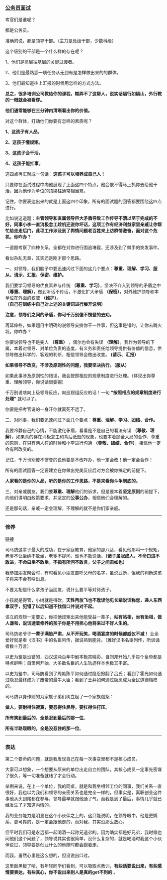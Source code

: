 ### [公务员面试](https://mp.weixin.qq.com/s/xO6_rDvsuEVPGazfxVulWw)

考官们是谁呢？

都是公务员。

准确的说，都是领导干部。（主力是处级干部，少数科级）

这个级别的干部是一个什么样的存在呢？

1、他们是高层往基层的关键过渡者。

2、他们是最熟悉一项任务从无到有是怎样做出来的的群体。

3、他们最知道往上汇报的时候用怎样的方式方法。

**总之，很多培训公司教给你的课程，糊弄不了这帮人，说实话隔行如隔山，外行教的一眼就会被看穿。**

**他们通常能够在三分钟内清晰看出你的价值。**

对这个群体，打动他们你要有怎样的素质呢？

**1、这孩子有人品。**

**2、这孩子懂规矩。**

**3、这孩子会干活。**

**4、这孩子能扛事。**

这四点再汇聚成一句话：**这孩子可以培养成自己人！**

只要你在面试过程中向他展现了上面这四个特点，他会恨不得马上抓你去给他干活，因为他作为单位的顶梁柱通常相当累。

记住，你要表达出来的就是上面这四个印象，所有的面试题的回答都要围绕这四点进行。

比如说这道题：**主管领导和直属领导巨大矛盾导致工作传导不清以至于完成的不好，同事小李一直消极怠工趁机还说你坏话，这项工作有经济利益家里亲戚让你帮忙给走走后门，此项工作涉及到了舆情问题老百姓来上访群情激奋，面对这个危机，你咋办？**

一道题考察了四种关系，全都在对你进行围追堵截，还涉及到了棘手的突发事件。

看似杂乱无章，其实还是刚才那个思路。

一、对领导，我们脑子中要迅速闪过下面的这几个要点：**尊重、理解、学习、服从、请示、汇报、保密、维护。**

我们要学习领导的优良素养与传统 **（尊重、学习）**，坚决不介入到领导的矛盾之中 **（尊重、理解）**，做到听话不传话，不激化扩大矛盾 **（保密）**，对外维护领导和本单位在外面的权威 **（维护）**。 **（自己在训练中自己对上述的关键词进行展开说明）**

**注意，领导们之间的矛盾，你可千万别傻不愣登的去劝。**

再延伸些，如果题目中明确的说领导安排你干一件事，但这事是错的，让你去跳火坑，你咋办？

你要说领导也不是完人 **（尊重）** ，偶尔也会有失误 **（理解）**，我作为领导的下属，本着对领导、对单位负责的态度，有义务和责任给领导提供有价值的信息，供领导做出科学的、客观的判断，相信领导会做出改变。 **(请示、汇报）**

**如果领导不改变，不涉及原则性的问题，我要坚决执行。（服从）**

如果此事涉及原则性的错误，我会按照相应的规章制度进行处理。（体现出你尊重、理解领导，你说话很委婉）

千万别说啥向上级领导反应，向巡视组反应的话！一句 **“按照相应的规章制度进行处理”** 就可以了。

你要是把考官说的一身汗你就离死不远了。

二、对同事，我们要迅速闪过下面几个要点：**尊重、理解、学习、团结、合作。**

我要冷静自己的心情，不能激化矛盾，看看是不是自己的看法有误 **（尊敬、理解）**，如果真的存在消极怠工和背后诋毁的现象，也要本着顾全大局的合作、尊重的原则，在只有两人在的时候和小李进行沟通 **（尊敬、团结、合作）**，相信他一定会有所改变的。

记住，千万也别傻不愣登的说他要是不改咋办，他一定会改！他一定会合作！

所有的面试回答一定要建立在你做出完美反应后对方会被你搞定的前提下。

**人家看的是你的人品，听的是你的工作思路，不是来看你斗争到底的。**

三、对亲戚朋友，我们要**尊重、理解**他们的诉求，但是要本着**坚定原则**的前提下，向他们讲明白政策要求，并坚定的**公事公办**，相信他们会理解的。

还是那句话，亲戚一定会理解，不理解的就不是你们家亲戚。






---
### 修养

[链接](https://mp.weixin.qq.com/s/UhORiUZFj38MQiNyJOj97g)

司马防这辈子最大的成功，在于家庭教育，他家的那八达，看见他那叫一个规矩，老爹不让坐绝不敢坐，老爹不提问，谁也不敢说话。**（诸子虽冠成人，不命曰进不敢进，不命曰坐不敢坐，不指有所问不敢言，父子之间肃如也）**

我参加朋友聚会时，有时看见小朋友直呼父母的名字，虽说武断，但我的判断这孩子将来不会有啥出息。

不要太相信什么拿孩子当朋友，说什么要平等对待孩子。

小孩就是得管，小树就是得砍，**天性再放飞也不耽误他见长辈说话称您，递人东西拿双手，犯错了以后知道不找借口并说对不起**。

该立的规矩一定要立，你把他规矩出来他能受益一辈子，**站有站相，坐有坐相，做人谦和，说话透着修养的孩子你是不用担心他将来过不好人生的**。

司马防老爷子**一辈子满脸严肃，从不开玩笑，喝酒宴席的时候都威仪不减！** 业余爱好就是看《汉书》中的名臣列传，据说熟到能背。（雅好汉书名臣列传，所讽诵者数十万言）

以史为鉴是没错的，西汉这两百年中剧本极其精彩，自刘邦开始几乎每个皇帝都是特点鲜明；自萧何开始，大多数名臣的人生轨迹样本也极其丰富。

以史为鉴中，司马防看到了周勃陈平如何通过隐忍掀翻了吕氏；看到了霍光如何通过隐忍最终成为了废帝的最牛大臣；看到了王莽如何通过隐忍成为全民道德楷模的。

司马防以身作则的为家族子弟们树立起了一个家族信条：

**做人，要耐得住寂寞，要忍得住屈辱，要扛得住打压**。

**所有笑到最后的，全是忍到最后的那一位**。

**所有半路现眼的，全是没忍住的那一位**。

---
### 表达

第二个要命的问题，就是我发现自己在每一次事变里都不是核心成员。

大家可以想象，一个想要从原来的单位出走自立的团队，其核心成员一定事先密谋了很久，等一切准备就绪了才会行动。

举例来说，在上一个单位，我的同桌，就是和我坐相邻工位的同事，我们关系一直很好，我也以为我们和领导的亲密关系也是完全一样的，但事实是，离职创业这件事他从头到尾都在参与，领导最早就跟他通了气，而我是到了最后，事情几乎就已经发生了才知道内情的。

我的业务能力是明显在这个小伙伴之上的，这只能说明，在领导眼中，他是更嫡系、更可靠的，是一定会跟他走的，而对我，其实没那么放心。

但平时我们可是永远都一起喝酒一起称兄道弟的。因为确实都是好兄弟，我时候也问他们这个问题了，领导说其实也很简单，没什么复杂的，就是喝酒时我这个小伙伴说过，领导要是创业什么的他随时都会跟着走。

而我，虽然心里是这么想的，但没说出口过。

这里敲黑板了哈，有年轻同学们看到，可以吸取点教训，**有些话要说出来，有些感情要表达，有些真心，你不说出来别人是真的get不到的** 。



